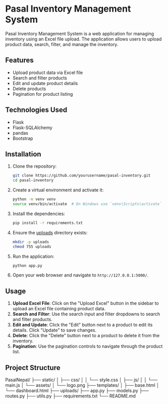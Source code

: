 # Pasal Inventory Management System

Pasal Inventory Management System is a web application for managing inventory using an Excel file upload. The application allows users to upload product data, search, filter, and manage the inventory.

## Features

- Upload product data via Excel file
- Search and filter products
- Edit and update product details
- Delete products
- Pagination for product listing

## Technologies Used

- Flask
- Flask-SQLAlchemy
- pandas
- Bootstrap

## Installation

1. Clone the repository:

    ```bash
    git clone https://github.com/yourusername/pasal-inventory.git
    cd pasal-inventory
    ```

2. Create a virtual environment and activate it:

    ```bash
    python -m venv venv
    source venv/bin/activate  # On Windows use `venv\Scripts\activate`
    ```

3. Install the dependencies:

    ```bash
    pip install -r requirements.txt
    ```

4. Ensure the [uploads](http://_vscodecontentref_/0) directory exists:

    ```bash
    mkdir -p uploads
    chmod 755 uploads
    ```

5. Run the application:

    ```bash
    python app.py
    ```

6. Open your web browser and navigate to `http://127.0.0.1:5000/`.

## Usage

1. **Upload Excel File**: Click on the "Upload Excel" button in the sidebar to upload an Excel file containing product data.
2. **Search and Filter**: Use the search input and filter dropdowns to search and filter products.
3. **Edit and Update**: Click the "Edit" button next to a product to edit its details. Click "Update" to save changes.
4. **Delete**: Click the "Delete" button next to a product to delete it from the inventory.
5. **Pagination**: Use the pagination controls to navigate through the product list.

## Project Structure
PasalNepal/ ├── static/ │ ├── css/ │ │ └── style.css │ ├── js/ │ │ └── main.js │ └── assets/ │ └── logo.png ├── templates/ │ ├── base.html │ └── dashboard.html ├── uploads/ ├── app.py ├── models.py ├── routes.py ├── utils.py ├── requirements.txt └── README.md

